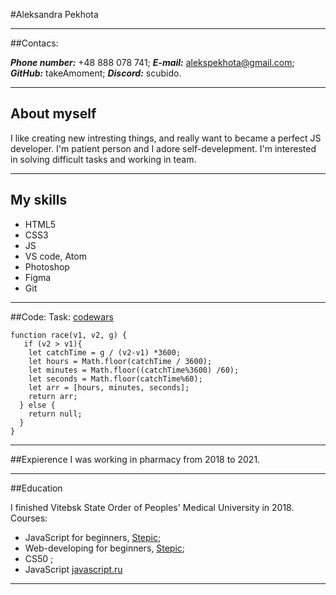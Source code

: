 #Aleksandra Pekhota
***
##Contacs:

___Phone number:___ +48 888 078 741;
___E-mail:___ alekspekhota@gmail.com;
___GitHub:___ takeAmoment;
___Discord:___ scubido.

****
## About myself

I like creating new intresting things, and really want to became a perfect JS developer. I'm patient person and I adore self-develepment. I'm interested in solving difficult tasks and working in team.

***
## My skills

* HTML5 
* CSS3
* JS
* VS code, Atom
* Photoshop
* Figma
* Git

***
##Code:
Task: [codewars](https://www.codewars.com/kata/55e2adece53b4cdcb900006c/train/javascript)
```
function race(v1, v2, g) {
   if (v2 > v1){
    let catchTime = g / (v2-v1) *3600;
    let hours = Math.floor(catchTime / 3600);
    let minutes = Math.floor((catchTime%3600) /60);
    let seconds = Math.floor(catchTime%60);
    let arr = [hours, minutes, seconds];
    return arr;
  } else {
    return null;
  }
}

```

***
##Expierence
I was working in pharmacy from 2018 to 2021.
***
##Education

I finished Vitebsk State Order of Peoples' Medical University in 2018. 
Courses:
* JavaScript for beginners, [Stepic](https://welcome.stepik.org/ru);
* Web-developing for beginners, [Stepic](https://welcome.stepik.org/ru);
* CS50 ;
* JavaScript [javascript.ru](https://learn.javascript.ru/)

***